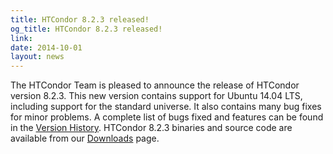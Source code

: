 ```yaml
---
title: HTCondor 8.2.3 released!
og_title: HTCondor 8.2.3 released!
link: 
date: 2014-10-01
layout: news
---
```


The HTCondor Team is pleased to announce the release of HTCondor version 8.2.3. This new version contains support for Ubuntu 14.04 LTS, including support for the standard universe. It also contains many bug fixes for minor problems. A complete list of bugs fixed and features can be found in the <a href="manual/v8.2.3/10_3Stable_Release.html">Version History</a>. HTCondor 8.2.3 binaries and source code are available from our <a href="downloads/">Downloads</a> page. 
